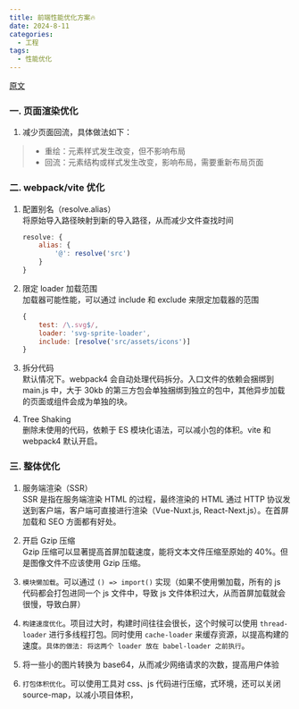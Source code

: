 ```yaml
---
title: 前端性能优化方案🔥
date: 2024-8-11 
categories:
  - 工程
tags:
  - 性能优化
---
```


[原文](https://juejin.cn/post/7341267497428025344)

### **一. 页面渲染优化**
1. 减少页面回流，具体做法如下：
>* 重绘：元素样式发生改变，但不影响布局
>* 回流：元素结构或样式发生改变，影响布局，需要重新布局页面

### **二. webpack/vite 优化**
1. 配置别名（resolve.alias）
<br>将原始导入路径映射到新的导入路径，从而减少文件查找时间
    ```js
    resolve: {
        alias: {
            '@': resolve('src')
        }
    }
    ```
2. 限定 loader 加载范围
<br>加载器可能性能，可以通过 include 和 exclude 来限定加载器的范围
    ```js
    {
        test: /\.svg$/,
        loader: 'svg-sprite-loader',
        include: [resolve('src/assets/icons')]
    }
    ```
3. 拆分代码
<br>默认情况下。webpack4 会自动处理代码拆分。入口文件的依赖会捆绑到 main.js 中，大于 30kb 的第三方包会单独捆绑到独立的包中，其他异步加载的页面或组件会成为单独的块。

4. Tree Shaking
<br>删除未使用的代码，依赖于 ES 模块化语法，可以减小包的体积。vite 和 webpack4 默认开启。


### **三. 整体优化**
1. 服务端渲染（SSR）
<br>SSR 是指在服务端渲染 HTML 的过程，最终渲染的 HTML 通过 HTTP 协议发送到客户端，客户端可直接进行渲染（Vue-Nuxt.js, React-Next.js）。在首屏加载和 SEO 方面都有好处。

2. 开启 Gzip 压缩
<br>Gzip 压缩可以显著提高首屏加载速度，能将文本文件压缩至原始的 40%。但是图像文件不应该使用 Gzip 压缩。

3. `模块懒加载`。可以通过 `() => import()` 实现（如果不使用懒加载，所有的 js 代码都会打包进同一个 js 文件中，导致 js 文件体积过大，从而首屏加载就会很慢，导致白屏）

4. `构建速度优化`。项目过大时，构建时间往往会很长，这个时候可以使用 `thread-loader` 进行多线程打包。同时使用 `cache-loader` 来缓存资源，以提高构建的速度。`具体的做法: 将这两个 loader 放在 babel-loader 之前执行`。

5. 将一些小的图片转换为 base64，从而减少网络请求的次数，提高用户体验

6. `打包体积优化`。可以使用工具对 css、js 代码进行压缩，式环境，还可以关闭 source-map，以减小项目体积，

  
  